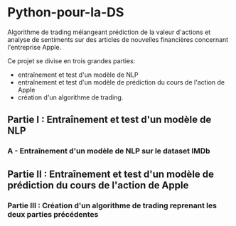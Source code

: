# Python-pour-la-DS
Algorithme de trading mélangeant prédiction de la valeur d'actions et analyse de sentiments sur des articles de nouvelles financières concernant l'entreprise Apple.

Ce projet se divise en trois grandes parties:
- entraînement et test d'un modèle de NLP
- entraînement et test d'un modèle de prédiction du cours de l'action de Apple
- création d'un algorithme de trading.

## Partie I : Entraînement et test d'un modèle de NLP
### A - Entraînement d'un modèle de NLP sur le dataset IMDb



## Partie II : Entraînement et test d'un modèle de prédiction du cours de l'action de Apple


### Partie III : Création d'un algorithme de trading reprenant les deux parties précédentes

